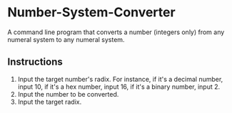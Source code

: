 # Number-System-Converter
A command line program that converts a number (integers only) from any numeral system to any numeral system.
## Instructions
1. Input the target number's radix. For instance, if it's a decimal number, input 10, if it's a hex number, input 16, if it's a binary number, input 2.
2. Input the number to be converted. 
3. Input the target radix. 
